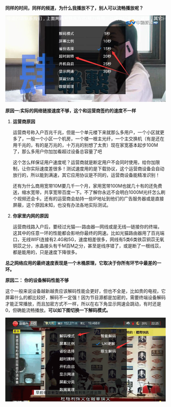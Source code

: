 **同样的时间，同样的频道，为什么我播放不了，别人可以流畅播放呢？**



![202211021904698](_index.assets/202211021904698.jpeg)



**原因一:实际的网络链接速度不够，这个和运营商签约的速度不一样**

1. **运营商原因**

   运营商号称入户百兆千兆，但是一个单元楼下来就那么多用户，一个小区就更多了，一般一个小区一个机房，一个楼一根主光纤，一个主交换机（有是还在用千兆的，有的是万兆的，十万兆的别想了太贵）现在家宽基本起步100M了，那么多用户你加加看超过设备总容量了吧

   这个怎么样保证用户速度呢？运营商就是断定用户不会同时使用，给你加限制，让你实际速度差很多！测试速度用的是下载协议，这个运营商设备会自动放行的，所以能到满速，其它应用协议是不同的，运营商设备能精准识别！

   还有为什么商用宽带10M要几千一个月，家用宽带100M也就几十有的还免费送，缩水宽带，共享宽带百度一下。不了解你永远不会明白1000M光纤怎么刷个视频还会卡。还有的运营商会劫持一些IP地址到他们的广告服务器或是直接屏蔽，这个原因未知，也没有办法各地实际测试。

2. **你家里内网的原因**

   运营商线路入户后，要经过光猫—-路由器—网线或是无线—链接你的终端，这其中的任意一环的性能都会影响你最终的网速。比如光猫路由器用了百兆端口，无线WIFI连接有2.4G和5G，速度相差很多，网线有5类6类铁苡铜苡无氧铜苡之分，水晶接头有千M百M之分，甚至是线序错了，或是断了一根线苡，都是能用的，只是速度下降很多。

**总之网络应用的最终速度表现是一个木桶原理，它取决于你所有环节中最差的一环。**





**原因二： 你的设备解码性能不够**

​        这个一般来说设备越新越贵应该解码性能会更好，但也不全是，比如贵的电视，它屏幕什么的都比较好，解码不一定强！因为节目源都是加密的，需要终端设备解码才能正常播放，而且加密方式不一样，所以在右下角显示网速会跳动，有时还是0，但确能流畅播放。**可以如下图切换一下解码模式。**

![202211021905468](_index.assets/202211021905468.png)





